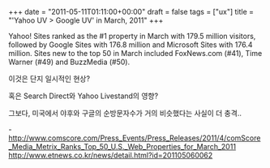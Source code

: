 +++
date = "2011-05-11T01:11:00+00:00"
draft = false
tags = ["ux"]
title = "'Yahoo UV > Google UV' in March, 2011"
+++
<p>Yahoo! Sites ranked as the #1 property in March with 179.5 million visitors, followed by Google Sites with 176.8 million and Microsoft Sites with 176.4 million. Sites new to the top 50 in March included FoxNews.com (#41), Time Warner (#49) and BuzzMedia (#50).</p>&#13;
<p>이것은 단지 일시적인 현상?</p>&#13;
<p>혹은 Search Direct와 Yahoo Livestand의 영향?</p>&#13;
<p>그보다, 미국에서 야후와 구글의 순방문자수가 거의 비슷했다는 사실이 더 충격..</p>&#13;
<p>-<br /><a href="http://www.comscore.com/Press_Events/Press_Releases/2011/4/comScore_Media_Metrix_Ranks_Top_50_U.S._Web_Properties_for_March_2011">http://www.comscore.com/Press_Events/Press_Releases/2011/4/comScore_Media_Metrix_Ranks_Top_50_U.S._Web_Properties_for_March_2011</a><a href="http://www.etnews.co.kr/news/detail.html?id=201105060062"><br />http://www.etnews.co.kr/news/detail.html?id=201105060062</a></p> 